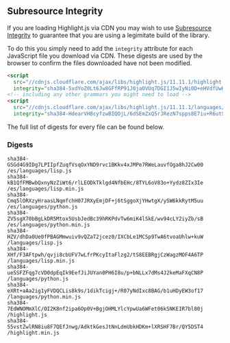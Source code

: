 ## Subresource Integrity

If you are loading Highlight.js via CDN you may wish to use [Subresource Integrity](https://developer.mozilla.org/en-US/docs/Web/Security/Subresource_Integrity) to guarantee that you are using a legimitate build of the library.

To do this you simply need to add the `integrity` attribute for each JavaScript file you download via CDN. These digests are used by the browser to confirm the files downloaded have not been modified.

```html
<script
  src="//cdnjs.cloudflare.com/ajax/libs/highlight.js/11.11.1/highlight.min.js"
  integrity="sha384-5xdYoZ0Lt6Jw8GFfRP91J0jaOVUq7DGI1J5wIyNi0D+eHVdfUwHR4gW6kPsw489E"></script>
<!-- including any other grammars you might need to load -->
<script
  src="//cdnjs.cloudflare.com/ajax/libs/highlight.js/11.11.1/languages/go.min.js"
  integrity="sha384-HdearVH8cyfzwBIQOjL/6dSEmZxQ5rJRezN7spps8E7iu+R6utS8c2ab0AgBNFfH"></script>
```

The full list of digests for every file can be found below.

### Digests

```
sha384-GSGd4G9IDg7LPIIpfZuqfVsqOxYND9rvc1BKkv4xJMPe7RWeLauvfOga8hJ2Cw00 /es/languages/lisp.js
sha384-kB1QfFMBwbQxnyNzZiWt6/rlLEODkTklgd4NfbEHc/8TYL6oV83o+Yydz8ZIx3Ie /es/languages/lisp.min.js
sha384-Cmq5lORXzyHraasLNqmfchH07JRXyEmjDF+j6tSggoXjYHwtgX/ySW6kkRytM5uu /es/languages/python.js
sha384-ZV5sgX70bBgLkDR5Mtox5UsbJedBc39hRKPdvTw6miK4lSkE/wv94cLY2iyZb/sB /es/languages/python.min.js
sha384-HZV/dhDa0Ue0fPBAGMmwuiv9vQZaT2jcez0/IXCbLe1MCSp9TwA6tvoaUhlw+kuW /languages/lisp.js
sha384-XHf/F3AFtpwh/qvji8cbUFV7wLfrPKcyItaFlzg2/tS8EEBRgjCzWagzMOF4A6TP /languages/lisp.min.js
sha384-ueSSFZFqg7cVD0dpEqIk9EefJiJUYan0PH6I8u/p+bNLLx7dMs4J2keMaFXqCN8P /languages/python.js
sha384-eXRt+aAa2ig1yFVDQCLis8k9s/1dikTcigj+/R07yNdIxc8BAG/b1uHDyEW3of17 /languages/python.min.js
sha384-7EdWNOMmXlC/OI2K8nf2ipa6Op0V+BgjOHMLYlcYpwUa6WFet06kSNKEIR7bl80j /highlight.js
sha384-55vstZwlRN8iu8F7QEfJnwg/AdktkGesJtNnLdmUbkHDKm+lXRSHF7Br/QY5DST4 /highlight.min.js
```

